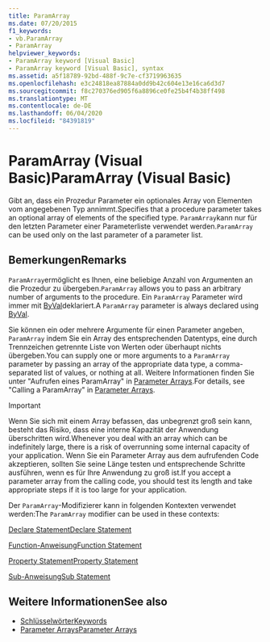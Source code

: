 ```yaml
---
title: ParamArray
ms.date: 07/20/2015
f1_keywords:
- vb.ParamArray
- ParamArray
helpviewer_keywords:
- ParamArray keyword [Visual Basic]
- ParamArray keyword [Visual Basic], syntax
ms.assetid: a5f18789-92bd-488f-9c7e-cf3719963635
ms.openlocfilehash: e3c24818ea87884a0dd9b42c604e13e16ca6d3d7
ms.sourcegitcommit: f8c270376ed905f6a8896ce0fe25b4f4b38ff498
ms.translationtype: MT
ms.contentlocale: de-DE
ms.lasthandoff: 06/04/2020
ms.locfileid: "84391819"
---
```

# <a name="paramarray-visual-basic"></a><span data-ttu-id="26712-102">ParamArray (Visual Basic)</span><span class="sxs-lookup"><span data-stu-id="26712-102">ParamArray (Visual Basic)</span></span>
<span data-ttu-id="26712-103">Gibt an, dass ein Prozedur Parameter ein optionales Array von Elementen vom angegebenen Typ annimmt.</span><span class="sxs-lookup"><span data-stu-id="26712-103">Specifies that a procedure parameter takes an optional array of elements of the specified type.</span></span> <span data-ttu-id="26712-104">`ParamArray`kann nur für den letzten Parameter einer Parameterliste verwendet werden.</span><span class="sxs-lookup"><span data-stu-id="26712-104">`ParamArray` can be used only on the last parameter of a parameter list.</span></span>  
  
## <a name="remarks"></a><span data-ttu-id="26712-105">Bemerkungen</span><span class="sxs-lookup"><span data-stu-id="26712-105">Remarks</span></span>  
 <span data-ttu-id="26712-106">`ParamArray`ermöglicht es Ihnen, eine beliebige Anzahl von Argumenten an die Prozedur zu übergeben.</span><span class="sxs-lookup"><span data-stu-id="26712-106">`ParamArray` allows you to pass an arbitrary number of arguments to the procedure.</span></span> <span data-ttu-id="26712-107">Ein `ParamArray` Parameter wird immer mit [ByVal](byval.md)deklariert.</span><span class="sxs-lookup"><span data-stu-id="26712-107">A `ParamArray` parameter is always declared using [ByVal](byval.md).</span></span>  
  
 <span data-ttu-id="26712-108">Sie können ein oder mehrere Argumente für einen Parameter angeben, `ParamArray` indem Sie ein Array des entsprechenden Datentyps, eine durch Trennzeichen getrennte Liste von Werten oder überhaupt nichts übergeben.</span><span class="sxs-lookup"><span data-stu-id="26712-108">You can supply one or more arguments to a `ParamArray` parameter by passing an array of the appropriate data type, a comma-separated list of values, or nothing at all.</span></span> <span data-ttu-id="26712-109">Weitere Informationen finden Sie unter "Aufrufen eines ParamArray" in [Parameter Arrays](../../programming-guide/language-features/procedures/parameter-arrays.md).</span><span class="sxs-lookup"><span data-stu-id="26712-109">For details, see "Calling a ParamArray" in [Parameter Arrays](../../programming-guide/language-features/procedures/parameter-arrays.md).</span></span>  
  
> [!IMPORTANT]
> <span data-ttu-id="26712-110">Wenn Sie sich mit einem Array befassen, das unbegrenzt groß sein kann, besteht das Risiko, dass eine interne Kapazität der Anwendung überschritten wird.</span><span class="sxs-lookup"><span data-stu-id="26712-110">Whenever you deal with an array which can be indefinitely large, there is a risk of overrunning some internal capacity of your application.</span></span> <span data-ttu-id="26712-111">Wenn Sie ein Parameter Array aus dem aufrufenden Code akzeptieren, sollten Sie seine Länge testen und entsprechende Schritte ausführen, wenn es für Ihre Anwendung zu groß ist.</span><span class="sxs-lookup"><span data-stu-id="26712-111">If you accept a parameter array from the calling code, you should test its length and take appropriate steps if it is too large for your application.</span></span>  
  
 <span data-ttu-id="26712-112">Der `ParamArray`-Modifizierer kann in folgenden Kontexten verwendet werden:</span><span class="sxs-lookup"><span data-stu-id="26712-112">The `ParamArray` modifier can be used in these contexts:</span></span>  
  
 [<span data-ttu-id="26712-113">Declare Statement</span><span class="sxs-lookup"><span data-stu-id="26712-113">Declare Statement</span></span>](../statements/declare-statement.md)  
  
 [<span data-ttu-id="26712-114">Function-Anweisung</span><span class="sxs-lookup"><span data-stu-id="26712-114">Function Statement</span></span>](../statements/function-statement.md)  
  
 [<span data-ttu-id="26712-115">Property Statement</span><span class="sxs-lookup"><span data-stu-id="26712-115">Property Statement</span></span>](../statements/property-statement.md)  
  
 [<span data-ttu-id="26712-116">Sub-Anweisung</span><span class="sxs-lookup"><span data-stu-id="26712-116">Sub Statement</span></span>](../statements/sub-statement.md)  
  
## <a name="see-also"></a><span data-ttu-id="26712-117">Weitere Informationen</span><span class="sxs-lookup"><span data-stu-id="26712-117">See also</span></span>

- [<span data-ttu-id="26712-118">Schlüsselwörter</span><span class="sxs-lookup"><span data-stu-id="26712-118">Keywords</span></span>](../keywords/index.md)
- [<span data-ttu-id="26712-119">Parameter Arrays</span><span class="sxs-lookup"><span data-stu-id="26712-119">Parameter Arrays</span></span>](../../programming-guide/language-features/procedures/parameter-arrays.md)
